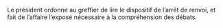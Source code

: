 Le président ordonne au greffier de lire le dispositif de l’arrêt de renvoi, et fait de l’affaire l’exposé nécessaire à la compréhension des débats.